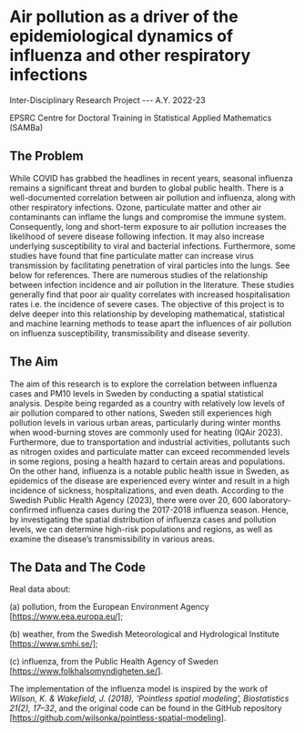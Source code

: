 # Air pollution as a driver of the epidemiological dynamics of influenza and other respiratory infections
Inter-Disciplinary Research Project --- A.Y. 2022-23

EPSRC Centre for Doctoral Training in Statistical Applied Mathematics (SAMBa)


## The Problem
While COVID has grabbed the headlines in recent years, seasonal influenza remains a significant threat and burden to global public health. There is a well-documented correlation between air pollution and influenza, along with other respiratory infections. Ozone, particulate matter and other air contaminants can inflame the lungs and compromise the immune system. Consequently, long and short-term exposure to air pollution increases the likelihood of severe disease following infection. It may also increase underlying susceptibility to viral and bacterial infections. Furthermore, some studies have found that fine particulate matter can increase virus transmission by facilitating penetration of viral particles into the lungs. See below for references. There are numerous studies of the relationship between infection incidence and air pollution in the literature. These studies generally find that poor air quality correlates with increased hospitalisation rates i.e. the incidence of severe cases. The objective of this project is to delve deeper into this relationship by developing mathematical, statistical and machine learning methods to tease apart the influences of air pollution on influenza susceptibility, transmissibility and disease severity.


## The Aim
The aim of this research is to explore the correlation between influenza cases and PM10 levels in Sweden by conducting a spatial statistical analysis. Despite being regarded as a country with relatively low levels of air pollution compared to other nations, Sweden still experiences high pollution levels in various urban areas, particularly during winter months when wood-burning stoves are commonly used for heating (IQAir 2023). Furthermore, due to transportation and industrial activities, pollutants such as nitrogen oxides and particulate matter can exceed recommended levels in some regions, posing a health hazard to certain areas and populations. On the other hand, influenza is a notable public health issue in Sweden, as epidemics of the disease are experienced every winter and result in a high incidence of sickness, hospitalizations, and even death. According to the Swedish Public Health Agency
(2023), there were over 20, 600 laboratory-confirmed influenza cases during the 2017-2018 influenza season. Hence, by investigating the spatial distribution of influenza cases and pollution levels, we can determine high-risk populations and regions, as well as examine the disease’s transmissibility in various areas.


## The Data and The Code
Real data about:

(a) pollution, from the European Environment Agency [https://www.eea.europa.eu/];

(b) weather, from the Swedish Meteorological and Hydrological Institute [https://www.smhi.se/];

(c) influenza, from the Public Health Agency of Sweden [https://www.folkhalsomyndigheten.se/].

The implementation of the influenza model is inspired by the work of *Wilson, K. & Wakefield, J. (2018), ‘Pointless spatial modeling’, Biostatistics 21(2), 17–32*, and the original code can be found in the GitHub repository [https://github.com/wilsonka/pointless-spatial-modeling].
